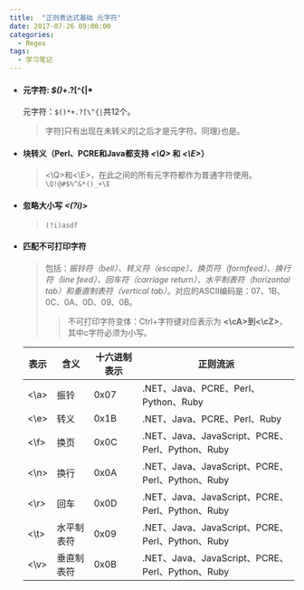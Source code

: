 ```yaml
---
title:  "正则表达式基础 元字符"
date: 2017-07-26 09:00:00
categories:
  - Regex
tags:
  - 学习笔记
---
```


* #### 元字符: ***$()*+.?[\^{|***
  元字符：`$()*+.?[\^{|`共12个。
  >字符]只有出现在未转义的[之后才是元字符。同理}也是。  

* #### 块转义（Perl、PCRE和Java都支持 ***<\Q>*** 和 ***<\E>***）
  > <\Q>和<\E>，在此之间的所有元字符都作为普通字符使用。  
  `\Q!@#$%^&*()_+\E`
* #### 忽略大小写 ***<(?i)>***
  > `(?i)asdf`
* #### 匹配不可打印字符
  > 包括：*振铃符（bell）、转义符（escape）、换页符（formfeed）、换行符（line feed）、回车符（carriage return）、水平制表符（horizontal tab）和垂直制表符（vertical tab）*。对应的ASCII编码是：07、1B、0C、0A、0D、09、0B。
  >> 不可打印字符变体：Ctrl+字符键对应表示为 **<\cA>到<\cZ>**，其中c字符必须为小写。

  |表示|含义|十六进制表示|正则流派|
  |---|---|---|---|
  |<\a>|振铃|0x07|.NET、Java、PCRE、Perl、Python、Ruby|
  |<\e>|转义|0x1B|.NET、Java、PCRE、Perl、Ruby|
  |<\f>|换页|0x0C|.NET、Java、JavaScript、PCRE、Perl、Python、Ruby|
  |<\n>|换行|0x0A|.NET、Java、JavaScript、PCRE、Perl、Python、Ruby|
  |<\r>|回车|0x0D|.NET、Java、JavaScript、PCRE、Perl、Python、Ruby|
  |<\t>|水平制表符|0x09|.NET、Java、JavaScript、PCRE、Perl、Python、Ruby|
  |<\v>|垂直制表符|0x0B|.NET、Java、JavaScript、PCRE、Perl、Python、Ruby|
